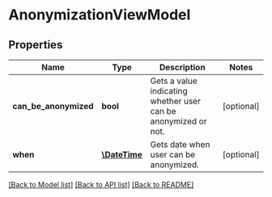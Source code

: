 # AnonymizationViewModel

## Properties
Name | Type | Description | Notes
------------ | ------------- | ------------- | -------------
**can_be_anonymized** | **bool** | Gets a value indicating whether user can be anonymized or not. | [optional] 
**when** | [**\DateTime**](\DateTime.md) | Gets date when user can be anonymized. | [optional] 

[[Back to Model list]](../../README.md#documentation-for-models) [[Back to API list]](../../README.md#documentation-for-api-endpoints) [[Back to README]](../../README.md)

